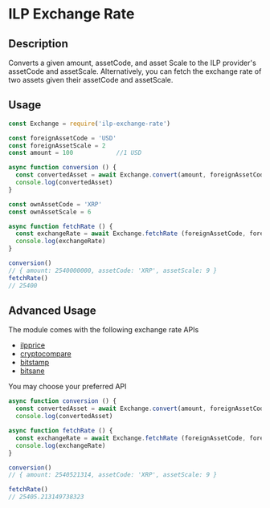 # ILP Exchange Rate

## Description

Converts a given amount, assetCode, and asset Scale to the ILP provider's assetCode and assetScale. Alternatively, you can fetch the exchange rate of two assets given their assetCode and assetScale. 

## Usage
```js
const Exchange = require('ilp-exchange-rate')

const foreignAssetCode = 'USD'
const foreignAssetScale = 2
const amount = 100            //1 USD

async function conversion () {
  const convertedAsset = await Exchange.convert(amount, foreignAssetCode, foreignAssetScale)
  console.log(convertedAsset)
}

const ownAssetCode = 'XRP'
const ownAssetScale = 6

async function fetchRate () {
  const exchangeRate = await Exchange.fetchRate (foreignAssetCode, foreignAssetScale, ownAssetCode, ownAssetScale)
  console.log(exchangeRate)
}

conversion()
// { amount: 2540000000, assetCode: 'XRP', assetScale: 9 }
fetchRate()
// 25400
```

## Advanced Usage
The module comes with the following exchange rate APIs
* [ilpprice](https://github.com/interledgerjs/ilp-price)
* [cryptocompare](https://min-api.cryptocompare.com/)
* [bitstamp](https://www.bitstamp.net/api/)
* [bitsane](https://bitsane.com/help/api)

You may choose your preferred API
```js
async function conversion () {
  const convertedAsset = await Exchange.convert(amount, foreignAssetCode, foreignAssetScale, 'bitstamp')
  console.log(convertedAsset)

async function fetchRate () {
  const exchangeRate = await Exchange.fetchRate (foreignAssetCode, foreignAssetScale, ownAssetCode, ownAssetScale, 'bitstamp')
  console.log(exchangeRate)
}

conversion()
// { amount: 2540521314, assetCode: 'XRP', assetScale: 9 }

fetchRate()
// 25405.213149738323
```